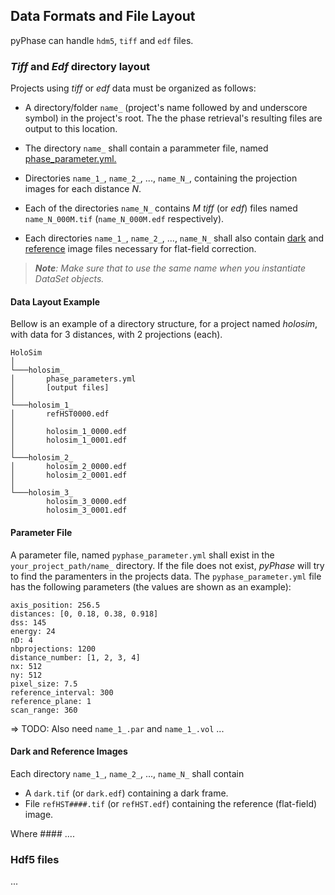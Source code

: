 ## Data Formats and File Layout

pyPhase can handle `hdm5`, `tiff` and `edf` files.

### *Tiff* and *Edf* directory layout

Projects using *tiff* or *edf* data must be organized as follows:

- A directory/folder `name_` (project's name followed by and underscore symbol) in the project's root.
The the phase retrieval's resulting files are output to this location.

- The directory `name_` shall contain a parammeter file, named [phase_parameter.yml.](#parameter-file)

- Directories  `name_1_`,  `name_2_`, ...,  `name_N_`, containing the projection images for each distance *N*.

- Each of the directories `name_N_` contains *M* *tiff* (or *edf*) files named `name_N_000M.tif` (`name_N_000M.edf` respectively). 

- Each directories `name_1_`,  `name_2_`, ...,  `name_N_` shall also 
contain [dark](#referencedark-images) and [reference](#referencedark-images) image files necessary for flat-field correction.

>***Note**: Make sure that to use the same name when you instantiate DataSet objects.* 

[\\]: # (Links to examples and possible page on 'dataset'?)

#### Data Layout Example
Bellow is an example of a directory structure, for a project named *holosim*, with data for 3 distances, with 2 projections (each).
```
HoloSim
│
└───holosim_
│       phase_parameters.yml
│       [output files]
│       
└───holosim_1_
│       refHST0000.edf
│           
│       holosim_1_0000.edf
│       holosim_1_0001.edf
│
└───holosim_2_
│       holosim_2_0000.edf
│       holosim_2_0001.edf
│
└───holosim_3_
        holosim_3_0000.edf
        holosim_3_0001.edf
```



#### Parameter File
A parameter file, named `pyphase_parameter.yml` shall exist in the `your_project_path/name_` directory.
If the file does not exist, *pyPhase* will try to find the paramenters in the projects data.
The `pyphase_parameter.yml` file has the following parameters (the values are shown as an example):

```file
axis_position: 256.5
distances: [0, 0.18, 0.38, 0.918]
dss: 145
energy: 24
nD: 4
nbprojections: 1200
distance_number: [1, 2, 3, 4]
nx: 512
ny: 512
pixel_size: 7.5
reference_interval: 300
reference_plane: 1
scan_range: 360
```
[\\]: # (Add comments in the code describing the paramenters)

=> TODO: Also need `name_1_.par` and `name_1_.vol` ...

#### Dark and Reference Images

Each directory  `name_1_`,  `name_2_`, ...,  `name_N_` shall contain

- A `dark.tif` (or `dark.edf`) containing a dark frame.
- File `refHST####.tif`  (or `refHST.edf`) containing the reference (flat-field) image.

Where #### ....

### Hdf5 files

...
 